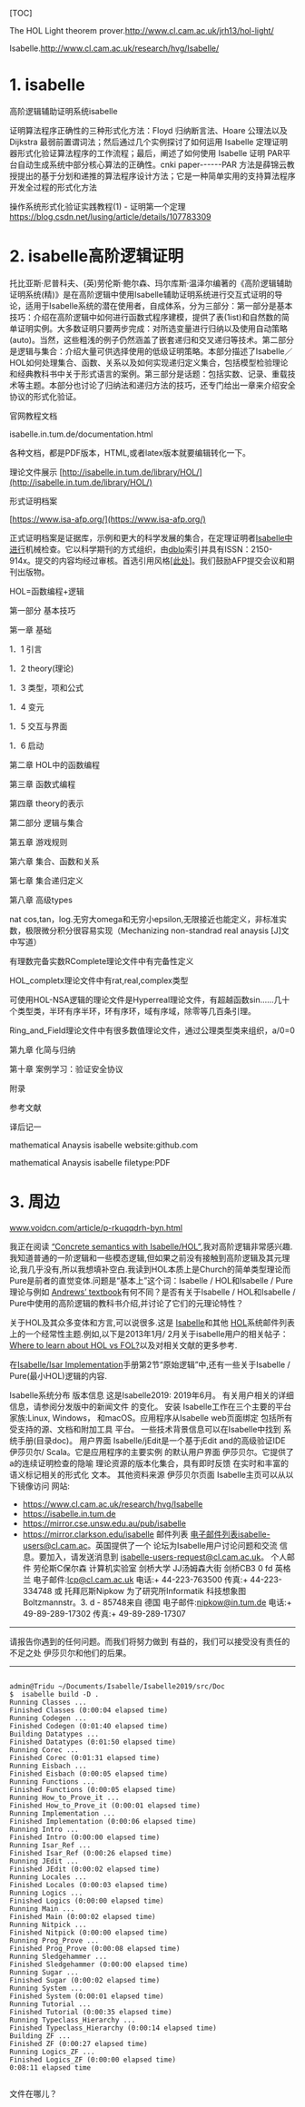 [TOC]



The HOL Light theorem prover.http://www.cl.cam.ac.uk/jrh13/hol-light/

Isabelle.http://www.cl.cam.ac.uk/research/hvg/Isabelle/



# 1. isabelle

高阶逻辑辅助证明系统isabelle




证明算法程序正确性的三种形式化方法：Floyd 归纳断言法、Hoare 公理法以及Dijkstra 最弱前置谓词法；然后通过几个实例探讨了如何运用 Isabelle 定理证明器形式化验证算法程序的工作流程；最后，阐述了如何使用 Isabelle 证明 PAR平台自动生成系统中部分核心算法的正确性。cnki paper------PAR 方法是薛锦云教授提出的基于分划和递推的算法程序设计方法；它是一种简单实用的支持算法程序开发全过程的形式化方法

操作系统形式化验证实践教程(1) - 证明第一个定理
https://blog.csdn.net/lusing/article/details/107783309
























# 2. isabelle高阶逻辑证明

托比亚斯·尼普科夫、(英)劳伦斯·鲍尔森、玛尔库斯·温泽尔编著的《高阶逻辑辅助证明系统(精)》是在高阶逻辑中使用Isabelle辅助证明系统进行交互式证明的导论，适用于Isabelle系统的潜在使用者，自成体系，分为三部分：第一部分是基本技巧：介绍在高阶逻辑中如何进行函数式程序建模，提供了表(1ist)和自然数的简单证明实例。大多数证明只要两步完成：对所选变量进行归纳以及使用自动策略(auto)。当然，这些粗浅的例子仍然涵盖了嵌套递归和交叉递归等技术。第二部分是逻辑与集合：介绍大量可供选择使用的低级证明策略。本部分描述了Isabelle／HOL如何处理集合、函数、关系以及如何实现递归定义集合，包括模型检验理论和经典教科书中关于形式语言的案例。第三部分是话题：包括实数、记录、重载技术等主题。本部分也讨论了归纳法和递归方法的技巧，还专门给出一章来介绍安全协议的形式化验证。






官网教程文档






isabelle.in.tum.de/documentation.html


各种文档，都是PDF版本，HTML,或者latex版本就要编辑转化一下。













理论文件展示
[http://isabelle.in.tum.de/library/HOL/](http://isabelle.in.tum.de/library/HOL/)





形式证明档案


[https://www.isa-afp.org/](https://www.isa-afp.org/)

正式证明档案是证据库，示例和更大的科学发展的集合，在定理证明者[Isabelle中进行](http://isabelle.in.tum.de/)机械检查。它以科学期刊的方式组织，由[dblp](http://dblp.uni-trier.de/db/journals/afp/)索引并具有ISSN：2150-914x。提交的内容均经过审核。首选引用风格[\[此处\]](https://www.isa-afp.org/citing.html)。我们鼓励AFP提交会议和期刊出版物。











HOL=函数编程+逻辑


第一部分 基本技巧  

第一章 基础  

1．1 引言  

1．2 theory(理论)  

1．3 类型，项和公式  

1．4 变元  

1．5 交互与界面  

1．6 启动  

第二章 HOL中的函数编程  

第三章 函数式编程  

第四章 theory的表示  

第二部分 逻辑与集合  

第五章 游戏规则  

第六章 集合、函数和关系  

第七章 集合递归定义  

第八章 高级types  


nat cos,tan，log.无穷大omega和无穷小epsilon,无限接近也能定义，非标准实数，极限微分积分很容易实现（Mechanizing non-standrad real anaysis [J]文中写道）

有理数完备实数RComplete理论文件中有完备性定义

HOL_completx理论文件中有rat,real,complex类型

可使用HOL-NSA逻辑的理论文件是Hyperreal理论文件，有超越函数sin......几十个类型类，半环有序半环，环有序环，域有序域，除零等几百条引理。















Ring_and_Field理论文件中有很多数值理论文件，通过公理类型类来组织，a/0=0



第九章 化简与归纳  

第十章 案例学习：验证安全协议  

附录  

参考文献  

译后记一






mathematical Anaysis       isabelle           website:github.com

mathematical Anaysis       isabelle     filetype:PDF


# 3. 周边

www.voidcn.com/article/p-rkuqqdrh-byn.html



我正在阅读 [“Concrete semantics with Isabelle/HOL”](javascript:void()),我对高阶逻辑非常感兴趣.我知道普通的一阶逻辑和一些模态逻辑,但如果之前没有接触到高阶逻辑及其元理论,我几乎没有,所以我想填补空白.我读到HOL本质上是Church的简单类型理论而Pure是前者的直觉变体.问题是“基本上”这个词：Isabelle / HOL和Isabelle / Pure理论与例如 [Andrews’ textbook](javascript:void())有何不同？是否有关于Isabelle / HOL和Isabelle / Pure中使用的高阶逻辑的教科书介绍,并讨论了它们的元理论特性？

关于HOL及其众多变体和方言,可以说很多.这是 [Isabelle](javascript:void())和其他 [HOL](javascript:void())系统邮件列表上的一个经常性主题.例如,以下是2013年1月/ 2月关于isabelle用户的相关帖子： [Where to learn about HOL vs FOL?](javascript:void())以及对相关文献的更多参考.

在[Isabelle/Isar Implementation](javascript:void())手册第2节“原始逻辑”中,还有一些关于Isabelle / Pure(最小HOL)逻辑的内容.





Isabelle系统分布
版本信息
这是Isabelle2019: 2019年6月。
有关用户相关的详细信息，请参阅分发版中的新闻文件
的变化。
安装
Isabelle工作在三个主要的平台家族:Linux, Windows，
和macOS。应用程序从Isabelle web页面绑定
包括所有受支持的源、文档和附加工具
平台。
一些技术背景信息可以在Isabelle中找到
系统手册(目录doc)。
用户界面
Isabelle/jEdit是一个基于jEdit and的高级验证IDE
伊莎贝尔/ Scala。它是应用程序的主要实例
的默认用户界面
伊莎贝尔。它提供了a的连续证明检查的隐喻
理论资源的版本化集合，具有即时反馈
在实时和丰富的语义标记相关的形式化
文本。
其他资料来源
伊莎贝尔页面
Isabelle主页可以从以下镜像访问
网站:
* https://www.cl.cam.ac.uk/research/hvg/Isabelle
* https://isabelle.in.tum.de
* https://mirror.cse.unsw.edu.au/pub/isabelle
* https://mirror.clarkson.edu/isabelle
邮件列表
电子邮件列表isabelle-users@cl.cam.ac。英国提供了一个
论坛为Isabelle用户讨论问题和交流
信息。要加入，请发送消息到
isabelle-users-request@cl.cam.ac.uk。
个人邮件
劳伦斯C保尔森
计算机实验室
剑桥大学
JJ汤姆森大街
剑桥CB3 0 fd
英格兰
电子邮件:lcp@cl.cam.ac.uk
电话:+ 44-223-763500
传真:+ 44-223-334748
或
托拜厄斯Nipkow
为了研究所Informatik
科技想象图
Boltzmannstr。3.
d - 85748来自
德国
电子邮件:nipkow@in.tum.de
电话:+ 49-89-289-17302
传真:+ 49-89-289-17307
_________________________________________________________________
请报告你遇到的任何问题。而我们将努力做到
有益的，我们可以接受没有责任的不足之处
伊莎贝尔和他们的后果。
_________________________________________________________________












```isabella

admin@Tridu ~/Documents/Isabelle/Isabelle2019/src/Doc
$  isabelle build -D .
Running Classes ...
Finished Classes (0:00:04 elapsed time)
Running Codegen ...
Finished Codegen (0:01:40 elapsed time)
Building Datatypes ...
Finished Datatypes (0:01:50 elapsed time)
Running Corec ...
Finished Corec (0:01:31 elapsed time)
Running Eisbach ...
Finished Eisbach (0:00:05 elapsed time)
Running Functions ...
Finished Functions (0:00:05 elapsed time)
Running How_to_Prove_it ...
Finished How_to_Prove_it (0:00:01 elapsed time)
Running Implementation ...
Finished Implementation (0:00:06 elapsed time)
Running Intro ...
Finished Intro (0:00:00 elapsed time)
Running Isar_Ref ...
Finished Isar_Ref (0:00:26 elapsed time)
Running JEdit ...
Finished JEdit (0:00:02 elapsed time)
Running Locales ...
Finished Locales (0:00:03 elapsed time)
Running Logics ...
Finished Logics (0:00:00 elapsed time)
Running Main ...
Finished Main (0:00:02 elapsed time)
Running Nitpick ...
Finished Nitpick (0:00:00 elapsed time)
Running Prog_Prove ...
Finished Prog_Prove (0:00:08 elapsed time)
Running Sledgehammer ...
Finished Sledgehammer (0:00:00 elapsed time)
Running Sugar ...
Finished Sugar (0:00:02 elapsed time)
Running System ...
Finished System (0:00:01 elapsed time)
Running Tutorial ...
Finished Tutorial (0:00:35 elapsed time)
Running Typeclass_Hierarchy ...
Finished Typeclass_Hierarchy (0:00:14 elapsed time)
Building ZF ...
Finished ZF (0:00:27 elapsed time)
Running Logics_ZF ...
Finished Logics_ZF (0:00:00 elapsed time)
0:08:11 elapsed time


```

文件在哪儿？










































